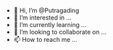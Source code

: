 - 👋 Hi, I’m @Putragading
- 👀 I’m interested in ...
- 🌱 I’m currently learning ...
- 💞️ I’m looking to collaborate on ...
- 📫 How to reach me ...

<!---
Putragading/Putragading is a ✨ special ✨ repository because its `README.md` (this file) appears on your GitHub profile.
You can click the Preview link to take a look at your changes.
--->
